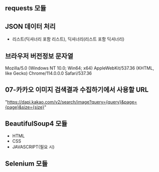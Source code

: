 ## requests 모듈
## JSON 데이터 처리
- 리스트(딕셔너리 포함 리스트), 딕셔너리(리스트 포함 딕셔너리)

## 브라우저 버전정보 문자열
Mozilla/5.0 (Windows NT 10.0; Win64; x64) AppleWebKit/537.36 (KHTML, like Gecko) Chrome/114.0.0.0 Safari/537.36

## 07-카카오 이미지 검색결과 수집하기에서 사용할 URL
"https://dapi.kakao.com/v2/search/image?query={query}&page={page}&size={size}"

## BeautifulSoup4 모듈
- HTML
- CSS
- JAVASCRIPT(필요 시)
## Selenium 모듈
